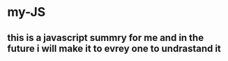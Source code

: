 # my-JS
## this is a javascript summry for me and in the future i will make it to evrey one to undrastand it